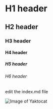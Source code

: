 # H1 header
## H2 header
### H3 header
#### H4 header
##### H5 header
###### H6 header

edit the index.md file

![Image of Yaktocat](https://octodex.github.com/images/yaktocat.png)
